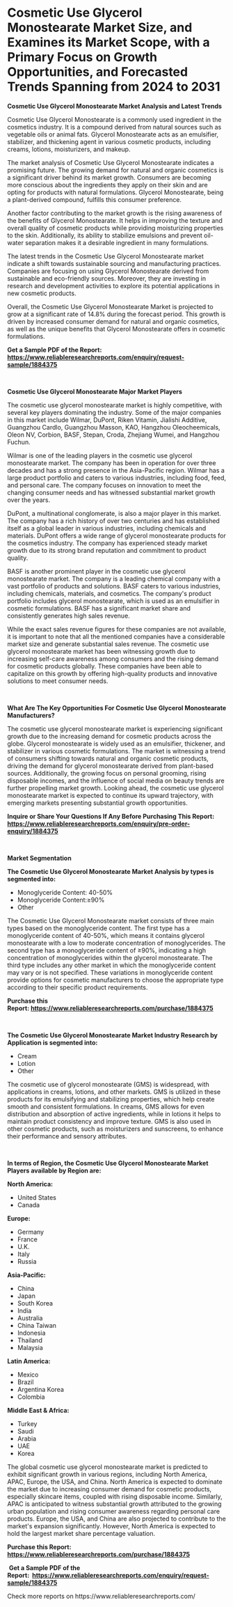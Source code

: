 <p><h1>Cosmetic Use Glycerol Monostearate Market Size, and Examines its Market Scope, with a Primary Focus on Growth Opportunities, and Forecasted Trends Spanning from 2024 to 2031</h1></p><p><strong>Cosmetic Use Glycerol Monostearate Market Analysis and Latest Trends</strong></p>
<p><p>Cosmetic Use Glycerol Monostearate is a commonly used ingredient in the cosmetics industry. It is a compound derived from natural sources such as vegetable oils or animal fats. Glycerol Monostearate acts as an emulsifier, stabilizer, and thickening agent in various cosmetic products, including creams, lotions, moisturizers, and makeup.</p><p>The market analysis of Cosmetic Use Glycerol Monostearate indicates a promising future. The growing demand for natural and organic cosmetics is a significant driver behind its market growth. Consumers are becoming more conscious about the ingredients they apply on their skin and are opting for products with natural formulations. Glycerol Monostearate, being a plant-derived compound, fulfills this consumer preference.</p><p>Another factor contributing to the market growth is the rising awareness of the benefits of Glycerol Monostearate. It helps in improving the texture and overall quality of cosmetic products while providing moisturizing properties to the skin. Additionally, its ability to stabilize emulsions and prevent oil-water separation makes it a desirable ingredient in many formulations.</p><p>The latest trends in the Cosmetic Use Glycerol Monostearate market indicate a shift towards sustainable sourcing and manufacturing practices. Companies are focusing on using Glycerol Monostearate derived from sustainable and eco-friendly sources. Moreover, they are investing in research and development activities to explore its potential applications in new cosmetic products.</p><p>Overall, the Cosmetic Use Glycerol Monostearate Market is projected to grow at a significant rate of 14.8% during the forecast period. This growth is driven by increased consumer demand for natural and organic cosmetics, as well as the unique benefits that Glycerol Monostearate offers in cosmetic formulations.</p></p>
<p><strong>Get a Sample PDF of the Report:&nbsp; <a href="https://www.reliableresearchreports.com/enquiry/request-sample/1884375">https://www.reliableresearchreports.com/enquiry/request-sample/1884375</a></strong></p>
<p>&nbsp;</p>
<p><strong>Cosmetic Use Glycerol Monostearate Major Market Players</strong></p>
<p><p>The cosmetic use glycerol monostearate market is highly competitive, with several key players dominating the industry. Some of the major companies in this market include Wilmar, DuPont, Riken Vitamin, Jialishi Additive, Guangzhou Cardlo, Guangzhou Masson, KAO, Hangzhou Oleocheemicals, Oleon NV, Corbion, BASF, Stepan, Croda, Zhejiang Wumei, and Hangzhou Fuchun.</p><p>Wilmar is one of the leading players in the cosmetic use glycerol monostearate market. The company has been in operation for over three decades and has a strong presence in the Asia-Pacific region. Wilmar has a large product portfolio and caters to various industries, including food, feed, and personal care. The company focuses on innovation to meet the changing consumer needs and has witnessed substantial market growth over the years.</p><p>DuPont, a multinational conglomerate, is also a major player in this market. The company has a rich history of over two centuries and has established itself as a global leader in various industries, including chemicals and materials. DuPont offers a wide range of glycerol monostearate products for the cosmetics industry. The company has experienced steady market growth due to its strong brand reputation and commitment to product quality.</p><p>BASF is another prominent player in the cosmetic use glycerol monostearate market. The company is a leading chemical company with a vast portfolio of products and solutions. BASF caters to various industries, including chemicals, materials, and cosmetics. The company's product portfolio includes glycerol monostearate, which is used as an emulsifier in cosmetic formulations. BASF has a significant market share and consistently generates high sales revenue.</p><p>While the exact sales revenue figures for these companies are not available, it is important to note that all the mentioned companies have a considerable market size and generate substantial sales revenue. The cosmetic use glycerol monostearate market has been witnessing growth due to increasing self-care awareness among consumers and the rising demand for cosmetic products globally. These companies have been able to capitalize on this growth by offering high-quality products and innovative solutions to meet consumer needs.</p></p>
<p>&nbsp;</p>
<p><strong>What Are The Key Opportunities For Cosmetic Use Glycerol Monostearate Manufacturers?</strong></p>
<p><p>The cosmetic use glycerol monostearate market is experiencing significant growth due to the increasing demand for cosmetic products across the globe. Glycerol monostearate is widely used as an emulsifier, thickener, and stabilizer in various cosmetic formulations. The market is witnessing a trend of consumers shifting towards natural and organic cosmetic products, driving the demand for glycerol monostearate derived from plant-based sources. Additionally, the growing focus on personal grooming, rising disposable incomes, and the influence of social media on beauty trends are further propelling market growth. Looking ahead, the cosmetic use glycerol monostearate market is expected to continue its upward trajectory, with emerging markets presenting substantial growth opportunities.</p></p>
<p><strong>Inquire or Share Your Questions If Any Before Purchasing This Report: <a href="https://www.reliableresearchreports.com/enquiry/pre-order-enquiry/1884375">https://www.reliableresearchreports.com/enquiry/pre-order-enquiry/1884375</a></strong></p>
<p>&nbsp;</p>
<p><strong>Market Segmentation</strong></p>
<p><strong>The Cosmetic Use Glycerol Monostearate Market Analysis by types is segmented into:</strong></p>
<p><ul><li>Monoglyceride Content: 40-50%</li><li>Monoglyceride Content:≥90%</li><li>Other</li></ul></p>
<p><p>The Cosmetic Use Glycerol Monostearate market consists of three main types based on the monoglyceride content. The first type has a monoglyceride content of 40-50%, which means it contains glycerol monostearate with a low to moderate concentration of monoglycerides. The second type has a monoglyceride content of ≥90%, indicating a high concentration of monoglycerides within the glycerol monostearate. The third type includes any other market in which the monoglyceride content may vary or is not specified. These variations in monoglyceride content provide options for cosmetic manufacturers to choose the appropriate type according to their specific product requirements.</p></p>
<p><strong>Purchase this Report:&nbsp;<a href="https://www.reliableresearchreports.com/purchase/1884375">https://www.reliableresearchreports.com/purchase/1884375</a></strong></p>
<p>&nbsp;</p>
<p><strong>The Cosmetic Use Glycerol Monostearate Market Industry Research by Application is segmented into:</strong></p>
<p><ul><li>Cream</li><li>Lotion</li><li>Other</li></ul></p>
<p><p>The cosmetic use of glycerol monostearate (GMS) is widespread, with applications in creams, lotions, and other markets. GMS is utilized in these products for its emulsifying and stabilizing properties, which help create smooth and consistent formulations. In creams, GMS allows for even distribution and absorption of active ingredients, while in lotions it helps to maintain product consistency and improve texture. GMS is also used in other cosmetic products, such as moisturizers and sunscreens, to enhance their performance and sensory attributes.</p></p>
<p>&nbsp;</p>
<p><strong>In terms of Region, the Cosmetic Use Glycerol Monostearate Market Players available by Region are:</strong></p>
<p>
    <p> <strong> North America: </strong>
        <ul>
            <li>United States</li>
            <li>Canada</li>
        </ul>
        </p> 
    <p> <strong> Europe: </strong>
        <ul>
            <li>Germany</li>
            <li>France</li>
            <li>U.K.</li>
            <li>Italy</li>
            <li>Russia</li>
        </ul>
        </p> 
    <p> <strong> Asia-Pacific: </strong>
        <ul>
            <li>China</li>
            <li>Japan</li>
            <li>South Korea</li>
            <li>India</li>
            <li>Australia</li>
            <li>China Taiwan</li>
            <li>Indonesia</li>
            <li>Thailand</li>
            <li>Malaysia</li>
        </ul>
        </p> 
    <p> <strong> Latin America: </strong>
        <ul>
            <li>Mexico</li>
            <li>Brazil</li>
            <li>Argentina Korea</li>
            <li>Colombia</li>
        </ul>
        </p> 
    <p> <strong> Middle East & Africa: </strong>
        <ul>
            <li>Turkey</li>
            <li>Saudi</li>
            <li>Arabia</li>
            <li>UAE</li>
            <li>Korea</li>
        </ul>
    </p>
    </p>
<p><p>The global cosmetic use glycerol monostearate market is predicted to exhibit significant growth in various regions, including North America, APAC, Europe, the USA, and China. North America is expected to dominate the market due to increasing consumer demand for cosmetic products, especially skincare items, coupled with rising disposable income. Similarly, APAC is anticipated to witness substantial growth attributed to the growing urban population and rising consumer awareness regarding personal care products. Europe, the USA, and China are also projected to contribute to the market's expansion significantly. However, North America is expected to hold the largest market share percentage valuation.</p></p>
<p><strong>Purchase this Report: <a href="https://www.reliableresearchreports.com/purchase/1884375">https://www.reliableresearchreports.com/purchase/1884375</a></strong></p>
<p>&nbsp;<strong>Get a Sample PDF of the Report:&nbsp;&nbsp;<a href="https://www.reliableresearchreports.com/enquiry/request-sample/1884375">https://www.reliableresearchreports.com/enquiry/request-sample/1884375</a></strong></p>
<p><strong></strong></p>
<p>Check more reports on https://www.reliableresearchreports.com/</p>